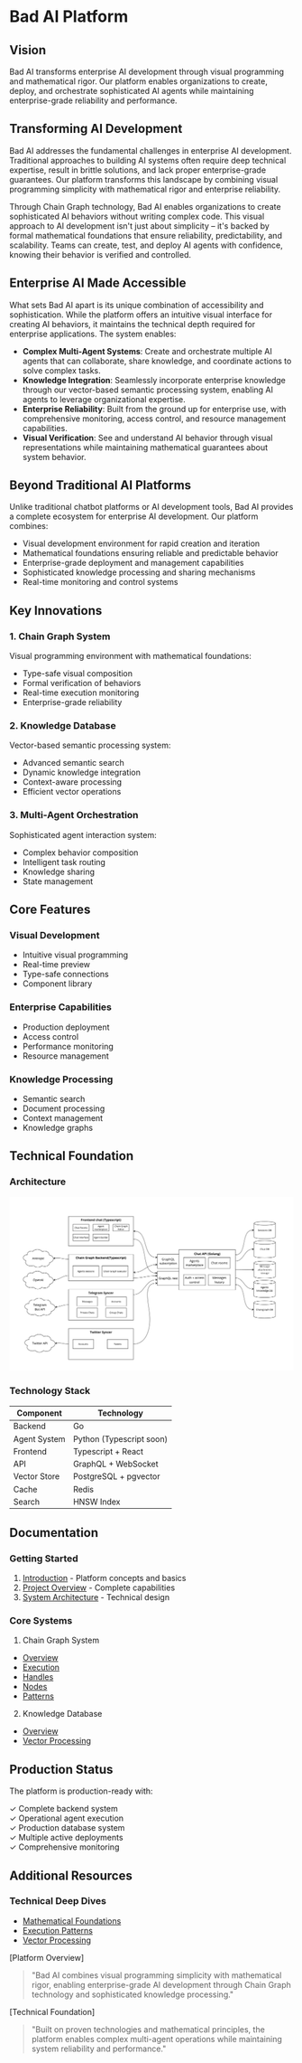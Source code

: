 # Bad AI Platform

## Vision

Bad AI transforms enterprise AI development through visual programming and mathematical rigor. Our platform enables organizations to create, deploy, and orchestrate sophisticated AI agents while maintaining enterprise-grade reliability and performance.

## Transforming AI Development

Bad AI addresses the fundamental challenges in enterprise AI development. Traditional approaches to building AI systems often require deep technical expertise, result in brittle solutions, and lack proper enterprise-grade guarantees. Our platform transforms this landscape by combining visual programming simplicity with mathematical rigor and enterprise reliability.

Through Chain Graph technology, Bad AI enables organizations to create sophisticated AI behaviors without writing complex code. This visual approach to AI development isn't just about simplicity – it's backed by formal mathematical foundations that ensure reliability, predictability, and scalability. Teams can create, test, and deploy AI agents with confidence, knowing their behavior is verified and controlled.

## Enterprise AI Made Accessible

What sets Bad AI apart is its unique combination of accessibility and sophistication. While the platform offers an intuitive visual interface for creating AI behaviors, it maintains the technical depth required for enterprise applications. The system enables:

- **Complex Multi-Agent Systems**: Create and orchestrate multiple AI agents that can collaborate, share knowledge, and coordinate actions to solve complex tasks.
- **Knowledge Integration**: Seamlessly incorporate enterprise knowledge through our vector-based semantic processing system, enabling AI agents to leverage organizational expertise.
- **Enterprise Reliability**: Built from the ground up for enterprise use, with comprehensive monitoring, access control, and resource management capabilities.
- **Visual Verification**: See and understand AI behavior through visual representations while maintaining mathematical guarantees about system behavior.

## Beyond Traditional AI Platforms

Unlike traditional chatbot platforms or AI development tools, Bad AI provides a complete ecosystem for enterprise AI development. Our platform combines:

- Visual development environment for rapid creation and iteration
- Mathematical foundations ensuring reliable and predictable behavior
- Enterprise-grade deployment and management capabilities
- Sophisticated knowledge processing and sharing mechanisms
- Real-time monitoring and control systems

## Key Innovations

### 1. Chain Graph System
Visual programming environment with mathematical foundations:
- Type-safe visual composition
- Formal verification of behaviors
- Real-time execution monitoring
- Enterprise-grade reliability

### 2. Knowledge Database
Vector-based semantic processing system:
- Advanced semantic search
- Dynamic knowledge integration
- Context-aware processing
- Efficient vector operations

### 3. Multi-Agent Orchestration
Sophisticated agent interaction system:
- Complex behavior composition
- Intelligent task routing
- Knowledge sharing
- State management

## Core Features

### Visual Development
- Intuitive visual programming
- Real-time preview
- Type-safe connections
- Component library

### Enterprise Capabilities
- Production deployment
- Access control
- Performance monitoring
- Resource management

### Knowledge Processing
- Semantic search
- Document processing
- Context management
- Knowledge graphs

## Technical Foundation

### Architecture

![Architecture](/assets/architecture01.png)


### Technology Stack
| Component    | Technology               |
|--------------|--------------------------|
| Backend      | Go                       |
| Agent System | Python (Typescript soon) |
| Frontend     | Typescript + React       |
| API          | GraphQL + WebSocket      |
| Vector Store | PostgreSQL + pgvector    |
| Cache        | Redis                    |
| Search       | HNSW Index               |

## Documentation

### Getting Started
1. [Introduction](docs/01_introduction.md) - Platform concepts and basics
2. [Project Overview](docs/project_overview.md) - Complete capabilities
3. [System Architecture](docs/02_architecture/overview.md) - Technical design

### Core Systems
1. Chain Graph System
- [Overview](docs/03_chain_graph/overview.md)
- [Execution](docs/03_chain_graph/execution.md)
- [Handles](docs/03_chain_graph/handles.md)
- [Nodes](docs/03_chain_graph/nodes.md)
- [Patterns](docs/03_chain_graph/patterns.md)

2. Knowledge Database
- [Overview](docs/04_kdb/overview.md)
- [Vector Processing](docs/04_kdb/vector_processing.md)

## Production Status

The platform is production-ready with:

✓ Complete backend system  
✓ Operational agent execution  
✓ Production database system  
✓ Multiple active deployments  
✓ Comprehensive monitoring

## Additional Resources

### Technical Deep Dives
- [Mathematical Foundations](docs/03_chain_graph/mathematical_foundations.md)
- [Execution Patterns](docs/03_chain_graph/patterns.md)
- [Vector Processing](docs/04_kdb/vector_processing.md)



[Platform Overview]
> "Bad AI combines visual programming simplicity with mathematical rigor, enabling enterprise-grade AI development through Chain Graph technology and sophisticated knowledge processing."

[Technical Foundation]
> "Built on proven technologies and mathematical principles, the platform enables complex multi-agent operations while maintaining system reliability and performance."